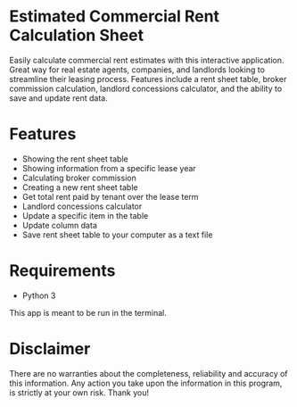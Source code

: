 # Estimated Commercial Rent Calculation Sheet

Easily calculate commercial rent estimates with this interactive application. Great way for real estate agents, companies, and landlords looking to streamline their leasing process. Features include a rent sheet table, broker commission calculation, landlord concessions calculator, and the ability to save and update rent data.

# Features
- Showing the rent sheet table
- Showing information from a specific lease year
- Calculating broker commission
- Creating a new rent sheet table
- Get total rent paid by tenant over the lease term
- Landlord concessions calculator
- Update a specific item in the table
- Update column data
- Save rent sheet table to your computer as a text file

# Requirements

- Python 3

This app is meant to be run in the terminal.

# Disclaimer
There are no warranties about the completeness, reliability and accuracy of this information. Any action you take upon the information in this program, is strictly at your own risk. Thank you! 